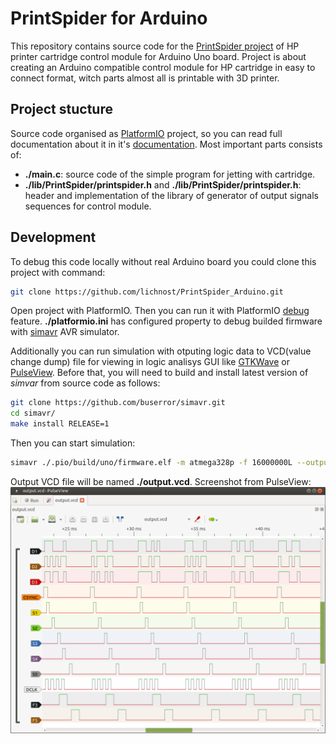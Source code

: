 # PrintSpider for Arduino

This repository contains source code for the [PrintSpider project](https://hackaday.io/project/176931-hp-printer-cartridge-control-module) of HP printer cartridge control module for Arduino Uno board. Project is about creating an Arduino compatible control module for HP cartridge in easy to connect format, witch parts almost all is printable with 3D printer.

## Project stucture

Source code organised as [PlatformIO](https://platformio.org/) project, so you can read full documentation about it in it's [documentation](https://docs.platformio.org/en/latest/).
Most important parts consists of:

- **./main.c**: source code of the simple program for jetting with cartridge.
- **./lib/PrintSpider/printspider.h** and **./lib/PrintSpider/printspider.h**: header and implementation of the library of generator of output signals sequences for control module.

## Development

To debug this code locally without real Arduino board you could clone this project with command:

```bash
git clone https://github.com/lichnost/PrintSpider_Arduino.git
```

Open project with PlatformIO.
Then you can run it with PlatformIO [debug](https://docs.platformio.org/en/latest/plus/debugging.html) feature. **./platformio.ini** has configured property to debug builded firmware with [simavr](https://github.com/buserror/simavr) AVR simulator.

Additionally you can run simulation with otputing logic data to VCD(value change dump) file for viewing in logic analisys GUI like [GTKWave](http://gtkwave.sourceforge.net/) or [PulseView](https://sigrok.org/wiki/PulseView).
Before that, you will need to build and install latest version of *simvar* from source code as follows:

```bash
git clone https://github.com/buserror/simavr.git
cd simavr/
make install RELEASE=1
```

Then you can start simulation:

```bash
simavr ./.pio/build/uno/firmware.elf -m atmega328p -f 16000000L --output output.vcd --add-trace D1=trace@0x002B/0x01 --add-trace D2=trace@0x002B/0x02 --add-trace D3=trace@0x002B/0x04 --add-trace CSYNC=trace@0x002B/0x08 --add-trace S1=trace@0x002B/0x10 --add-trace S2=trace@0x002B/0x20 --add-trace S3=trace@0x002B/0x40 --add-trace S4=trace@0x002B/0x80 --add-trace S5=trace@0x0025/0x01 --add-trace DCLK=trace@0x0025/0x02 --add-trace F3=trace@0x0025/0x04 --add-trace F5=trace@0x0025/0x08
```

Output VCD file will be named **./output.vcd**.
Screenshot from PulseView:
![](./docs/pulseview.png)